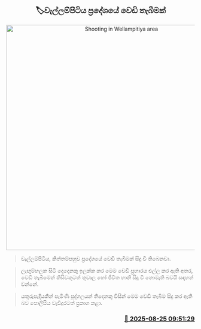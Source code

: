 <p align='center'><b><h2 align='center' title='Shooting in Wellampitiya area'>🏷වැල්ලම්පිටිය ප්‍රදේශයේ වෙඩි තැබීමක්</h2></b></p>
<p align='center'><img src='https://helakuru.sgp1.cdn.digitaloceanspaces.com/esana/images/lib/crime-death.jpg' width='600' alt='Shooting in Wellampitiya area'></p>

> වැල්ලම්පිටිය, කිත්තම්පහුව ප්‍රදේශයේ වෙඩි තැබීමක් සිදු වී තිබෙනවා.

> ලැඟුම්හලක සිටි දෙදෙනකු ඉලක්ක කර මෙම වෙඩි ප්‍රහාරය එල්ල කර ඇති අතර, වෙඩි තැබීමෙන් කිසිවකුටත් තුවාල හෝ ජීවිත හානි සිදු වී නොමැති බවයි සඳහන් වන්නේ.

> යතුරුපැදියකින් පැමිණි පුද්ගලයන් තිදෙනකු විසින් මෙම වෙඩි තැබීම සිදු කර ඇති බව පොලීසිය වැඩිදුරටත් ප්‍රකාශ කළා.



<h3 align='right'><a href='https://www.helakuru.lk/esana/p/113018/'>📅 2025-08-25 09:51:29</a></h3>
